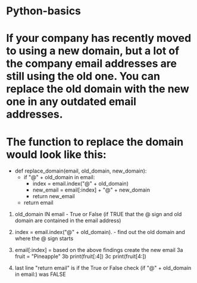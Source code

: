 # Python-basics



# If your company has recently moved to using a new domain, but a lot of the company email addresses are still using the old one. You can replace the old domain with the new one in any outdated email addresses. 
# The function to replace the domain would look like this:

- def replace_domain(email, old_domain, new_domain):
  - if "@" + old_domain in email:
    - index = email.index("@" + old_domain)
    - new_email = email[:index] + "@" + new_domain
    - return new_email
  - return email


1) old_domain IN email - True or False (if TRUE that the @ sign and old domain are contained in the email address)
2) index = email.index("@" + old_domain).  - find out the old domain and where the @ sign starts
3) email[:index] = based on the above findings create the new email
    3a fruit = "Pineapple"
        3b print(fruit[:4])
        3c print(fruit[4:])

4) last line "return email" is if the True or False check (if "@" + old_domain in email:) was FALSE
